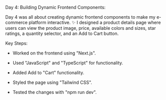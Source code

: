 Day 4: Building Dynamic Frontend Components:

Day 4 was all about creating dynamic frontend components to make my e-commerce platform interactive. ✨ I designed a product details page where users can view the product image, price, available colors and sizes, star ratings, a quantity selector, and an Add to Cart button.

Key Steps:

*   Worked on the frontend using "Next.js".

*   Used "JavaScript" and "TypeScript" for functionality.

*   Added Add to "Cart" functionality.

*   Styled the page using "Tailwind CSS".

*   Tested the changes with "npm run dev".